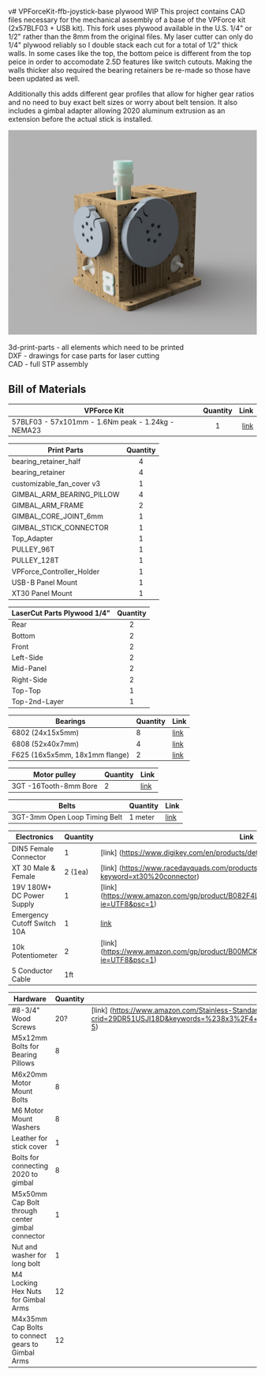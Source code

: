 v# VPForceKit-ffb-joystick-base plywood WIP
This project contains CAD files necessary for the mechanical assembly of a base of the VPForce kit (2x57BLF03 + USB kit).
This fork uses plywood available in the U.S. 1/4" or 1/2" rather than the 8mm from the original files. My laser cutter can only do 1/4" plywood reliably so I double stack each cut for a total of 1/2" thick walls. In some cases like the top, the bottom peice is different from the top peice in order to accomodate 2.5D features like switch cutouts. Making the walls thicker also required the bearing retainers be re-made so those have been updated as well.

Additionally this adds different gear profiles that allow for higher gear ratios and no need to buy exact belt sizes or worry about belt tension. It also includes a gimbal adapter allowing 2020 aluminum extrusion as an extension before the actual stick is installed. 

![image](new_FFB_VPForce.jpg) 

3d-print-parts - all elements which need to be printed  
DXF - drawings for case parts for laser cutting  
CAD - full STP assembly

## Bill of Materials

| VPForce Kit   | Quantity | Link |
|-------------- |:--------:|-----:|
|57BLF03 - 57x101mm - 1.6Nm peak - 1.24kg - NEMA23|1|[link](https://vpforcecontrols.com/) |

| Print Parts   | Quantity |
| ------------- |:--------:|
|bearing_retainer_half|4|
|bearing_retainer|4|
|customizable_fan_cover v3|1|
|GIMBAL_ARM_BEARING_PILLOW|4|
|GIMBAL_ARM_FRAME|2|
|GIMBAL_CORE_JOINT_6mm|1|
|GIMBAL_STICK_CONNECTOR|1|
|Top_Adapter |1|
|PULLEY_96T|1|
|PULLEY_128T|1|
|VPForce_Controller_Holder|1|
|USB-B Panel Mount |1|
|XT30 Panel Mount |1|

| LaserCut Parts Plywood 1/4"| Quantity |
| -------------- |:--------:|
|Rear|2|
|Bottom|2|
|Front|2|
|Left-Side|2|
|Mid-Panel|2|
|Right-Side|2|
|Top-Top |1|
|Top-2nd-Layer |1|

| Bearings                      | Quantity  | Link |
| ----------------------------- | --------- | ---- |
| 6802 (24x15x5mm)              | 8  |[link](https://www.ebay.com/itm/144972685318) |
| 6808 (52x40x7mm)              | 4  |[link](https://www.ebay.com/itm/131569718806) |
| F625 (16x5x5mm, 18x1mm flange)| 2  |[link](https://www.ebay.com/itm/143709341709) |


| Motor pulley                  | Quantity  | Link |
| ----------------------------- | --------- | ---- |
| 3GT -16Tooth-8mm Bore         | 2  |[link](https://www.ebay.com/itm/225592008473) |

| Belts                  		| Quantity  | Link |
| ----------------------------- | --------- | ---- |
| 3GT-3mm Open Loop Timing Belt | 1 meter|[link](https://www.ebay.com/itm/224467077690?var=523250397611) |

|Electronics                |Quantity | Link|
|---------------------------| -------- | ---- |
|DIN5 Female Connector      | 1  |[link] (https://www.digikey.com/en/products/detail/cui-devices/MD-50PL100/500828)|
|XT 30 Male & Female        | 2 (1ea)  |[link] (https://www.racedayquads.com/products/xt30-connector-male-or-female?keyword=xt30%20connector) |
|19V 180W+ DC Power Supply | 1  | [link] (https://www.amazon.com/gp/product/B082F4L9L7/ref=ppx_yo_dt_b_search_asin_title?ie=UTF8&psc=1)|
|Emergency Cutoff Switch 10A| 1  |[link](https://www.amazon.com/gp/product/B091CWYWGL/ref=ppx_yo_dt_b_search_asin_title?ie=UTF8&psc=1) |
|10k Potentiometer          | 2  |[link] (https://www.amazon.com/gp/product/B00MCK7JMS/ref=ppx_yo_dt_b_search_asin_title?ie=UTF8&psc=1) |
|5 Conductor Cable          | 1ft| |

|Hardware                |Quantity | Link|
|---------------------------| -------- | ---- |
|#8-3/4" Wood Screws        |  20? | [link] (https://www.amazon.com/Stainless-Standard-Tapping-SG-TZH/dp/B0B2K21SZH/ref=sr_1_5?crid=29DR51USJI18D&keywords=%238x3%2F4+wood+screws&qid=1686854862&sprefix=+8x3%2F4+wood+screws%2Caps%2C64&sr=8-5) |
|M5x12mm Bolts for Bearing Pillows  |  8  | |
|M6x20mm Motor Mount Bolts          |  8  | |
|M6 Motor Mount Washers        |  8  | |
|Leather for stick cover    | 1  |  |
|Bolts for connecting 2020 to gimbal  | 8 | |
|M5x50mm Cap Bolt through center gimbal connector | 1| |
|Nut and washer for long bolt|  1  | |
|M4 Locking Hex Nuts for Gimbal Arms | 12| |
|M4x35mm Cap Bolts to connect gears to Gimbal Arms | 12 | |


